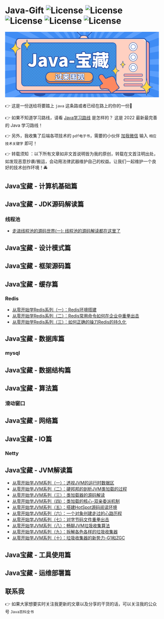 # Java-Gift ![License](https://img.shields.io/badge/course-java-brightgreen) ![License](https://img.shields.io/badge/course-redis-orange) ![License](https://img.shields.io/badge/course-mysql-red) ![License](https://img.shields.io/badge/course-jvm-blue) ![License](https://img.shields.io/badge/course-thread-blueviolet)

![Java-宝藏](picture/Java-宝藏.png)

:point_right: 这是一份送给将要踏上 `java` 这条路或者已经在路上的你的一份:gift:

:point_right: 如果不知道学习路线，请看 [Java学习路线](doc/learn/Java学习路线.md) 是怎样的？ 这是 2022 最新最完善的 Java 学习路线！

:point_right: 另外，我收集了后端各项技术的 `pdf电子书`，需要的小伙伴 [加我微信](#联系我) 输入 `相应技术关键字` 即可！

:point_right: 转载须知 ：以下所有文章如非文首说明皆为我的原创，转载在文首注明出处，如发现恶意抄袭/搬运，会动用法律武器维护自己的权益。让我们一起维护一个良好的技术创作环境！:oncoming_police_car:

## Java宝藏 - 计算机基础篇

## Java宝藏 - JDK源码解读篇

### 线程池
* [走进线程池的源码世界(一): 线程池的源码解读都在这里了](doc/thread/threadPool/走进线程池的源码世界%28一%29:%20线程池的源码解读都在这里了.md)

## Java宝藏 - 设计模式篇

## Java宝藏 - 框架源码篇

## Java宝藏 - 缓存篇

### Redis
* [从零开始学Redis系列（一）：Redis环境搭建](doc/redis/从零开始学Redis系列（一）：Redis环境搭建.md)
* [从零开始学Redis系列（二）：Redis常用命令如何在企业中重拳出击](doc/redis/从零开始学Redis系列（二）：Redis常用命令如何在企业中重拳出击.md)
* [从零开始学Redis系列（三）：如何正确的操刀Redis的持久化](doc/redis/从零开始学Redis系列（三）：如何正确的操刀Redis的持久化.md)

## Java宝藏 - 数据库篇

### mysql

## Java宝藏 - 数据结构篇

## Java宝藏 - 算法篇

### 滑动窗口


## Java宝藏 - 网络篇

## Java宝藏 - IO篇

### Netty

## Java宝藏 - JVM解读篇

* [从零开始学JVM系列（一）：透视JVM的运行时数据区](doc/jvm/从零开始学JVM系列（一）：拿个"显微镜"来看看JVM运行时数据区的"五脏六腑".md)
* [从零开始学JVM系列（二）：硬邦邦的剖析JVM类加载的过程](doc/jvm/从零开始学JVM系列（二）：硬邦邦的剖析JVM类加载的过程.md)
* [从零开始学JVM系列（三）：类加载器的源码解读](doc/jvm/从零开始学JVM系列（三）：玩弄五花八门的类加载器.md)
* [从零开始学JVM系列（四）：类加载的核心-双亲委派机制](doc/jvm/从零开始学JVM系列（四）：类加载的核心-双亲委派机制.md)
* [从零开始学JVM系列（五）：搭建HotSpot源码阅读环境](doc/jvm/从零开始学JVM系列（五）：搭建HotSpot源码阅读环境.md)
* [从零开始学JVM系列（六）：一个对象创建走过的心路历程](doc/jvm/从零开始学JVM系列（六）：一个对象创建走过的心路历程.md)
* [从零开始学JVM系列（七）：对字节码文件重拳出击](doc/jvm/从零开始学JVM系列（七）：对字节码文件重拳出击.md)
* [从零开始学JVM系列（八）：畅聊JVM垃圾收集算法](doc/jvm/从零开始学JVM系列（八）：畅聊JVM垃圾收集算法.md)
* [从零开始学JVM系列（九）：拆解各色各样的垃圾收集器](doc/jvm/从零开始学JVM系列（九）：拆解各色各样的垃圾收集器.md)
* [从零开始学JVM系列（十）：垃圾收集器的新势力-G1和ZGC](doc/jvm/从零开始学JVM系列（十）：垃圾收集器的新势力-G1和ZGC.md)

## Java宝藏 - 工具使用篇

## Java宝藏 - 运维部署篇

## 联系我

:point_right: 如果大家想要实时关注我更新的文章以及分享的干货的话，可以关注我的公众号 `Java百科全书`

